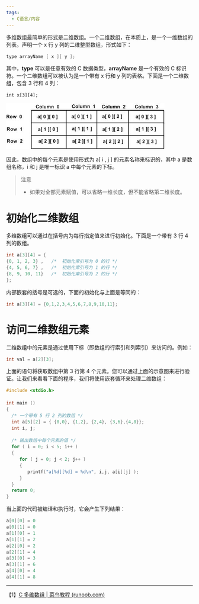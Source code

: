 ```yaml
---
tags:
  - C语言/内容
---
```

多维数组最简单的形式是二维数组。一个二维数组，在本质上，是一个一维数组的列表。声明一个 x 行 y 列的二维整型数组，形式如下：

 ```C
 type arrayName [ x ][ y ];
 ```

 其中，**type** 可以是任意有效的 C 数据类型，**arrayName** 是一个有效的 C 标识符。一个二维数组可以被认为是一个带有 x 行和 y 列的表格。下面是一个二维数组，包含 3 行和 4 列： 

 ```
 int x[3][4];
 ```

 ![C 中的二维数组](C语言笔记/Files/二维数组示意.jpg)

 因此，数组中的每个元素是使用形式为 a[ i , j ] 的元素名称来标识的，其中 a 是数组名称，i 和 j 是唯一标识 a 中每个元素的下标。

> 注意
 > -   如果对全部元素赋值，可以省略一维长度，但不能省略第二维长度。

# 初始化二维数组

 多维数组可以通过在括号内为每行指定值来进行初始化。下面是一个带有 3 行 4 列的数组。

 ```C
 int a[3][4] = {  
 {0, 1, 2, 3} ,   /*  初始化索引号为 0 的行 */
 {4, 5, 6, 7} ,   /*  初始化索引号为 1 的行 */
 {8, 9, 10, 11}   /*  初始化索引号为 2 的行 */
 };
 ```

 内部嵌套的括号是可选的，下面的初始化与上面是等同的：

 ```C
 int a[3][4] = {0,1,2,3,4,5,6,7,8,9,10,11};
 ```

# 访问二维数组元素

 二维数组中的元素是通过使用下标（即数组的行索引和列索引）来访问的。例如：

 ```C
 int val = a[2][3];
 ```

 上面的语句将获取数组中第 3 行第 4 个元素。您可以通过上面的示意图来进行验证。让我们来看看下面的程序，我们将使用嵌套循环来处理二维数组：

 ```c
 #include <stdio.h>
 
 int main ()
 {
   /* 一个带有 5 行 2 列的数组 */
   int a[5][2] = { {0,0}, {1,2}, {2,4}, {3,6},{4,8}};
   int i, j;
 
   /* 输出数组中每个元素的值 */
   for ( i = 0; i < 5; i++ )
   {
      for ( j = 0; j < 2; j++ )
      {
         printf("a[%d][%d] = %d\n", i,j, a[i][j] );
      }
   }
   return 0;
 }
 ```

 当上面的代码被编译和执行时，它会产生下列结果：

 ```C
 a[0][0] = 0
 a[0][1] = 0
 a[1][0] = 1
 a[1][1] = 2
 a[2][0] = 2
 a[2][1] = 4
 a[3][0] = 3
 a[3][1] = 6
 a[4][0] = 4
 a[4][1] = 8
 ```

---
【1】[C 多维数组 | 菜鸟教程 (runoob.com)](https://www.runoob.com/cprogramming/c-multi-dimensional-arrays.html)